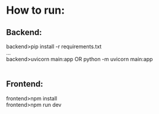 # How to run:

## Backend:
backend>pip install -r requirements.txt </br>
... </br>
backend>uvicorn main:app OR python -m uvicorn main:app </br>
</br>
## Frontend:
frontend>npm install </br>
frontend>npm run dev
